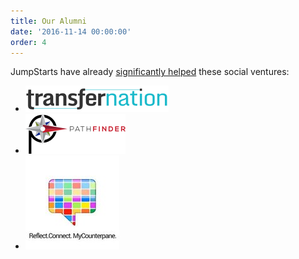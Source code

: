 ```yaml
---
title: Our Alumni
date: '2016-11-14 00:00:00'
order: 4
---
```

JumpStarts have already <u>significantly helped</u> these social ventures:

<div class="mt4">
<ul class="list di ml0 mt4 center tc">
 <li class="fl mr2 db mh3">
   <a href="http://transfernation.org/">
   <img src="/uploads/transfernation-logo-3.png">
   </a>
 </li>
 <li class="fl mr2 db mh3">
   <a href="https://www.pathfinder.vet/">
   <img src="/uploads/pathfinder-logo.png"/>
   </a>
 </li>
 <li class="fl mr2 db mh3">
   <a href="http://www.mycounterpane.com/">
    <img src="/uploads/mcp-logo-4.jpg"/>
    </a>
 </li>
</ul>
</div>
